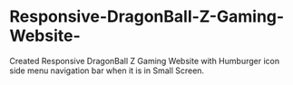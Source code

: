 # Responsive-DragonBall-Z-Gaming-Website-
Created Responsive DragonBall Z Gaming Website  with Humburger icon side menu navigation bar when it is in Small Screen.
